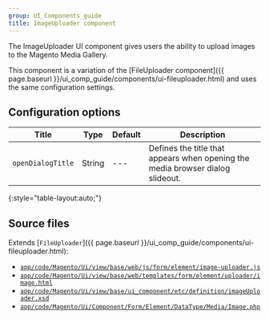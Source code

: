 ```yaml
---
group: UI_Components_guide
title: ImageUploader component
---
```


The ImageUploader UI component gives users the ability to upload images to the Magento Media Gallery.

This component is a variation of the [FileUploader component]({{ page.baseurl }}/ui_comp_guide/components/ui-fileuploader.html) and uses the same configuration settings.


## Configuration options

| Title             | Type   | Default | Description                                                                    |
| ----------------- | ------ | ------- | ------------------------------------------------------------------------------ |
| `openDialogTitle` | String |   ---   | Defines the title that appears when opening the media browser dialog slideout. |
{:style="table-layout:auto;"}

## Source files

Extends [`FileUploader`]({{ page.baseurl }}/ui_comp_guide/components/ui-fileuploader.html):

- [`app/code/Magento/Ui/view/base/web/js/form/element/image-uploader.js`](https://github.com/magento/magento2/blob/2.3-develop/app/code/Magento/Ui/view/base/web/js/form/element/image-uploader.js)
- [`app/code/Magento/Ui/view/base/web/templates/form/element/uploader/image.html`](https://github.com/magento/magento2/blob/2.3-develop/app/code/Magento/Ui/view/base/web/templates/form/element/uploader/image.html)
- [`app/code/Magento/Ui/view/base/ui_component/etc/definition/imageUploader.xsd`](https://github.com/magento/magento2/blob/2.3-develop/app/code/Magento/Ui/view/base/ui_component/etc/definition/imageUploader.xsd)
- [`app/code/Magento/Ui/Component/Form/Element/DataType/Media/Image.php`](https://github.com/magento/magento2/blob/2.3-develop/app/code/Magento/Ui/Component/Form/Element/DataType/Media/Image.php)
